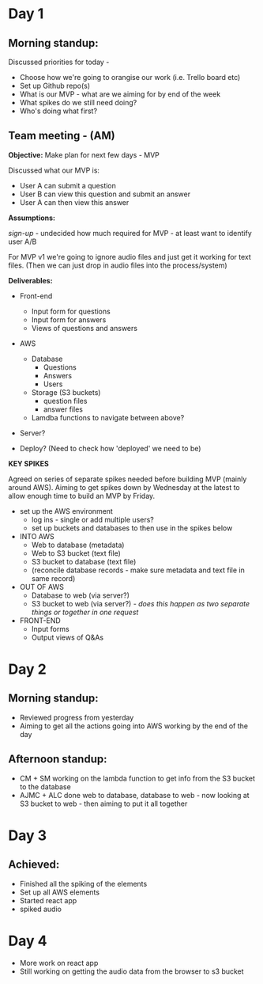 # Day 1

## Morning standup:
Discussed priorities for today -
* Choose how we're going to orangise our work (i.e. Trello board etc)
* Set up Github repo(s)
* What is our MVP - what are we aiming for by end of the week
* What spikes do we still need doing?
* Who's doing what first?

## Team meeting - (AM)
**Objective:** Make plan for next few days - MVP

Discussed what our MVP is:
* User A can submit a question
* User B can view this question and submit an answer
* User A can then view this answer

**Assumptions:**

*sign-up* - undecided how much required for MVP - at least want to identify user A/B

For MVP v1 we're going to ignore audio files and just get it working for text files. (Then we can just drop in audio files into the process/system)

**Deliverables:**

* Front-end
  * Input form for questions
  * Input form for answers
  * Views of questions and answers

* AWS
  * Database
    * Questions
    * Answers
    * Users
  * Storage (S3 buckets)
    * question files
    * answer files
  * Lamdba functions to navigate between above?

* Server?

* Deploy? (Need to check how 'deployed' we need to be)

**KEY SPIKES**

Agreed on series of separate spikes needed before building MVP (mainly around AWS). Aiming to get spikes down by Wednesday at the latest to allow enough time to build an MVP by Friday.

* set up the AWS environment
  * log ins - single or add multiple users?
  * set up buckets and databases to then use in the spikes below
* INTO AWS
  * Web to database (metadata)
  * Web to S3 bucket (text file)
  * S3 bucket to database (text file)
  * (reconcile database records - make sure metadata and text file in same record)
* OUT OF AWS
  * Database to web (via server?)
  * S3 bucket to web (via server?) - *does this happen as two separate things or together in one request*
* FRONT-END
  * Input forms
  * Output views of Q&As
  
# Day 2

## Morning standup:
* Reviewed progress from yesterday
* Aiming to get all the actions going into AWS working by the end of the day

## Afternoon standup:
* CM + SM working on the lambda function to get info from the S3 bucket to the database
* AJMC + ALC done web to database, database to web - now looking at S3 bucket to web - then aiming to put it all together

# Day 3

## Achieved:
* Finished all the spiking of the elements
* Set up all AWS elements
* Started react app
* spiked audio

# Day 4

* More work on react app
* Still working on getting the audio data from the browser to s3 bucket

